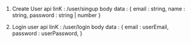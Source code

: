 1) Create User 
    api linK : /user/singup
    body data : {
        email : string,
        name : string,
        password : string | number
    }

2) Login user
    api linK : /user/login
    body data : {
        email : userEmail,
        password : userPassword,
    }